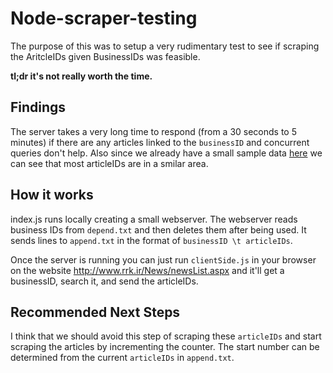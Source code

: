 # Node-scraper-testing

The purpose of this was to setup a very rudimentary test to see if scraping the AritcleIDs given BusinessIDs was feasible.

**tl;dr it's not really worth the time.**


## Findings
The server takes a very long time to respond (from a 30 seconds to 5 minutes) if there are any articles linked to the `businessID` and concurrent queries don't help. Also since we already have a small sample data [here](https://github.com/nspin/iran-data-project/blob/master/node-scraper-testing/append.txt) we can see that most articleIDs are in a smilar area. 

## How it works

index.js runs locally creating a small webserver. The webserver reads business IDs from `depend.txt` and then deletes them after being used. It sends lines to `append.txt` in the format of `businessID \t articleIDs`.

Once the server is running you can just run `clientSide.js` in your browser on the website http://www.rrk.ir/News/newsList.aspx and it'll get a businessID, search it, and send the articleIDs.


## Recommended Next Steps
I think that we should avoid this step of scraping these `articleIDs` and start scraping the articles by incrementing the counter. The start number can be determined from the current `articleIDs` in `append.txt`.